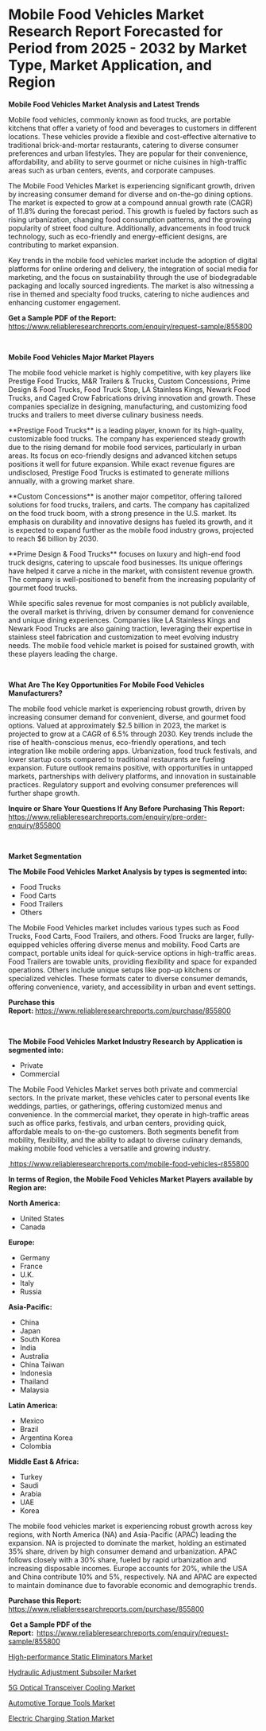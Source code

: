 <p><h1>Mobile Food Vehicles Market Research Report Forecasted for Period from 2025 -  2032 by Market Type, Market Application, and Region</h1></p><p><strong>Mobile Food Vehicles Market Analysis and Latest Trends</strong></p>
<p><p>Mobile food vehicles, commonly known as food trucks, are portable kitchens that offer a variety of food and beverages to customers in different locations. These vehicles provide a flexible and cost-effective alternative to traditional brick-and-mortar restaurants, catering to diverse consumer preferences and urban lifestyles. They are popular for their convenience, affordability, and ability to serve gourmet or niche cuisines in high-traffic areas such as urban centers, events, and corporate campuses.</p><p>The Mobile Food Vehicles Market is experiencing significant growth, driven by increasing consumer demand for diverse and on-the-go dining options. The market is expected to grow at a compound annual growth rate (CAGR) of 11.8% during the forecast period. This growth is fueled by factors such as rising urbanization, changing food consumption patterns, and the growing popularity of street food culture. Additionally, advancements in food truck technology, such as eco-friendly and energy-efficient designs, are contributing to market expansion.</p><p>Key trends in the mobile food vehicles market include the adoption of digital platforms for online ordering and delivery, the integration of social media for marketing, and the focus on sustainability through the use of biodegradable packaging and locally sourced ingredients. The market is also witnessing a rise in themed and specialty food trucks, catering to niche audiences and enhancing customer engagement.</p></p>
<p><strong>Get a Sample PDF of the Report:&nbsp;</strong> <a href="https://www.reliableresearchreports.com/enquiry/request-sample/855800?utm_campaign=24&utm_medium=2&utm_source=Github&utm_content=ia&utm_term=21012025&utm_id=mobile-food-vehicles">https://www.reliableresearchreports.com/enquiry/request-sample/855800</a></p>
<p>&nbsp;</p>
<p><strong>Mobile Food Vehicles Major Market Players</strong></p>
<p><p>The mobile food vehicle market is highly competitive, with key players like Prestige Food Trucks, M&R Trailers & Trucks, Custom Concessions, Prime Design & Food Trucks, Food Truck Stop, LA Stainless Kings, Newark Food Trucks, and Caged Crow Fabrications driving innovation and growth. These companies specialize in designing, manufacturing, and customizing food trucks and trailers to meet diverse culinary business needs.</p><p>**Prestige Food Trucks** is a leading player, known for its high-quality, customizable food trucks. The company has experienced steady growth due to the rising demand for mobile food services, particularly in urban areas. Its focus on eco-friendly designs and advanced kitchen setups positions it well for future expansion. While exact revenue figures are undisclosed, Prestige Food Trucks is estimated to generate millions annually, with a growing market share.</p><p>**Custom Concessions** is another major competitor, offering tailored solutions for food trucks, trailers, and carts. The company has capitalized on the food truck boom, with a strong presence in the U.S. market. Its emphasis on durability and innovative designs has fueled its growth, and it is expected to expand further as the mobile food industry grows, projected to reach $6 billion by 2030.</p><p>**Prime Design & Food Trucks** focuses on luxury and high-end food truck designs, catering to upscale food businesses. Its unique offerings have helped it carve a niche in the market, with consistent revenue growth. The company is well-positioned to benefit from the increasing popularity of gourmet food trucks.</p><p>While specific sales revenue for most companies is not publicly available, the overall market is thriving, driven by consumer demand for convenience and unique dining experiences. Companies like LA Stainless Kings and Newark Food Trucks are also gaining traction, leveraging their expertise in stainless steel fabrication and customization to meet evolving industry needs. The mobile food vehicle market is poised for sustained growth, with these players leading the charge.</p></p>
<p>&nbsp;</p>
<p><strong>What Are The Key Opportunities For Mobile Food Vehicles Manufacturers?</strong></p>
<p><p>The mobile food vehicle market is experiencing robust growth, driven by increasing consumer demand for convenient, diverse, and gourmet food options. Valued at approximately $2.5 billion in 2023, the market is projected to grow at a CAGR of 6.5% through 2030. Key trends include the rise of health-conscious menus, eco-friendly operations, and tech integration like mobile ordering apps. Urbanization, food truck festivals, and lower startup costs compared to traditional restaurants are fueling expansion. Future outlook remains positive, with opportunities in untapped markets, partnerships with delivery platforms, and innovation in sustainable practices. Regulatory support and evolving consumer preferences will further shape growth.</p></p>
<p><strong>Inquire or Share Your Questions If Any Before Purchasing This Report:</strong> <a href="https://www.reliableresearchreports.com/enquiry/pre-order-enquiry/855800?utm_campaign=24&utm_medium=2&utm_source=Github&utm_content=ia&utm_term=21012025&utm_id=mobile-food-vehicles">https://www.reliableresearchreports.com/enquiry/pre-order-enquiry/855800</a></p>
<p>&nbsp;</p>
<p><strong>Market Segmentation</strong></p>
<p><strong>The Mobile Food Vehicles Market Analysis by types is segmented into:</strong></p>
<p><ul><li>Food Trucks</li><li>Food Carts</li><li>Food Trailers</li><li>Others</li></ul></p>
<p><p>The Mobile Food Vehicles market includes various types such as Food Trucks, Food Carts, Food Trailers, and others. Food Trucks are larger, fully-equipped vehicles offering diverse menus and mobility. Food Carts are compact, portable units ideal for quick-service options in high-traffic areas. Food Trailers are towable units, providing flexibility and space for expanded operations. Others include unique setups like pop-up kitchens or specialized vehicles. These formats cater to diverse consumer demands, offering convenience, variety, and accessibility in urban and event settings.</p></p>
<p><strong>Purchase this Report:&nbsp;</strong><a href="https://www.reliableresearchreports.com/purchase/855800?utm_campaign=24&utm_medium=2&utm_source=Github&utm_content=ia&utm_term=21012025&utm_id=mobile-food-vehicles">https://www.reliableresearchreports.com/purchase/855800</a></p>
<p>&nbsp;</p>
<p><strong>The Mobile Food Vehicles Market Industry Research by Application is segmented into:</strong></p>
<p><ul><li>Private</li><li>Commercial</li></ul></p>
<p><p>The Mobile Food Vehicles Market serves both private and commercial sectors. In the private market, these vehicles cater to personal events like weddings, parties, or gatherings, offering customized menus and convenience. In the commercial market, they operate in high-traffic areas such as office parks, festivals, and urban centers, providing quick, affordable meals to on-the-go customers. Both segments benefit from mobility, flexibility, and the ability to adapt to diverse culinary demands, making mobile food vehicles a versatile and growing industry.</p></p>
<p><a href="https://www.reliableresearchreports.com/mobile-food-vehicles-r855800?utm_campaign=24&utm_medium=2&utm_source=Github&utm_content=ia&utm_term=21012025&utm_id=mobile-food-vehicles">&nbsp;https://www.reliableresearchreports.com/mobile-food-vehicles-r855800</a></p>
<p><strong>In terms of Region, the Mobile Food Vehicles Market Players available by Region are:</strong></p>
<p>
    <p> <strong> North America: </strong>
        <ul>
            <li>United States</li>
            <li>Canada</li>
        </ul>
        </p> 
    <p> <strong> Europe: </strong>
        <ul>
            <li>Germany</li>
            <li>France</li>
            <li>U.K.</li>
            <li>Italy</li>
            <li>Russia</li>
        </ul>
        </p> 
    <p> <strong> Asia-Pacific: </strong>
        <ul>
            <li>China</li>
            <li>Japan</li>
            <li>South Korea</li>
            <li>India</li>
            <li>Australia</li>
            <li>China Taiwan</li>
            <li>Indonesia</li>
            <li>Thailand</li>
            <li>Malaysia</li>
        </ul>
        </p> 
    <p> <strong> Latin America: </strong>
        <ul>
            <li>Mexico</li>
            <li>Brazil</li>
            <li>Argentina Korea</li>
            <li>Colombia</li>
        </ul>
        </p> 
    <p> <strong> Middle East & Africa: </strong>
        <ul>
            <li>Turkey</li>
            <li>Saudi</li>
            <li>Arabia</li>
            <li>UAE</li>
            <li>Korea</li>
        </ul>
    </p>
    </p>
<p><p>The mobile food vehicles market is experiencing robust growth across key regions, with North America (NA) and Asia-Pacific (APAC) leading the expansion. NA is projected to dominate the market, holding an estimated 35% share, driven by high consumer demand and urbanization. APAC follows closely with a 30% share, fueled by rapid urbanization and increasing disposable incomes. Europe accounts for 20%, while the USA and China contribute 10% and 5%, respectively. NA and APAC are expected to maintain dominance due to favorable economic and demographic trends.</p></p>
<p><strong>Purchase this Report: </strong><a href="https://www.reliableresearchreports.com/purchase/855800?utm_campaign=24&utm_medium=2&utm_source=Github&utm_content=ia&utm_term=21012025&utm_id=mobile-food-vehicles">https://www.reliableresearchreports.com/purchase/855800</a></p>
<p>&nbsp;<strong>Get a Sample PDF of the Report:&nbsp;&nbsp;</strong><a href="https://www.reliableresearchreports.com/enquiry/request-sample/855800?utm_campaign=24&utm_medium=2&utm_source=Github&utm_content=ia&utm_term=21012025&utm_id=mobile-food-vehicles">https://www.reliableresearchreports.com/enquiry/request-sample/855800</a></p>
<p><strong></strong></p>
<p><p><a href="https://www.linkedin.com/pulse/high-performance-static-eliminators-market-size-growth-drivers-90xpc?utm_campaign=24&utm_medium=2&utm_source=Github&utm_content=ia&utm_term=21012025&utm_id=mobile-food-vehicles">High-performance Static Eliminators Market</a></p><p><a href="https://www.linkedin.com/pulse/strategic-market-insights-navigating-global-hydraulic-5gzjc?utm_campaign=24&utm_medium=2&utm_source=Github&utm_content=ia&utm_term=21012025&utm_id=mobile-food-vehicles">Hydraulic Adjustment Subsoiler Market</a></p><p><a href="https://www.linkedin.com/pulse/5g-optical-transceiver-cooling-market-size-set-grow-rapidly-rbi5f?utm_campaign=24&utm_medium=2&utm_source=Github&utm_content=ia&utm_term=21012025&utm_id=mobile-food-vehicles">5G Optical Transceiver Cooling Market</a></p><p><a href="https://github.com/yazminwollma30/Market-Research-Report-List-1/blob/main/automotive-torque-tools-market.md?utm_campaign=24&utm_medium=2&utm_source=Github&utm_content=ia&utm_term=21012025&utm_id=mobile-food-vehicles">Automotive Torque Tools Market</a></p><p><a href="https://github.com/steidmindy199393/Market-Research-Report-List-1/blob/main/electric-charging-station-market.md?utm_campaign=24&utm_medium=2&utm_source=Github&utm_content=ia&utm_term=21012025&utm_id=mobile-food-vehicles">Electric Charging Station Market</a></p></p>